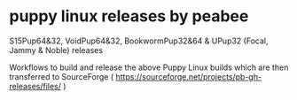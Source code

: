 # puppy linux releases by peabee
S15Pup64&32, VoidPup64&32, BookwormPup32&64 &amp; UPup32 (Focal, Jammy & Noble) releases

Workflows to build and release the above Puppy Linux builds which are then transferred to SourceForge
( https://sourceforge.net/projects/pb-gh-releases/files/ )
